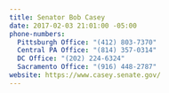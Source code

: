```yaml
---
title: Senator Bob Casey
date: 2017-02-03 21:01:00 -05:00
phone-numbers:
  Pittsburgh Office: "(412) 803-7370"
  Central PA Office: "(814) 357-0314"
  DC Office: "(202) 224-6324"
  Sacramento Office: "(916) 448-2787"
website: https://www.casey.senate.gov/
---
```


